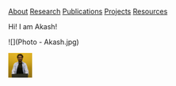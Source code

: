 [About](About.md) [Research](Research.md) [Publications](Publications.md) [Projects](Projects.md) [Resources](Resources.md)



Hi! I am Akash!

![](Photo - Akash.jpg)


<img src="https://github.com/doctorpatil/doctorpatil.github.io/blob/master/Photo%20-%20Akash.jpg" width="48">

